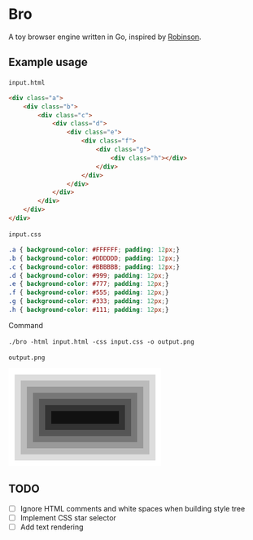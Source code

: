 # Bro

A toy browser engine written in Go, inspired by [Robinson](https://limpet.net/mbrubeck/2014/08/08/toy-layout-engine-1.html).

## Example usage

`input.html`

```html
<div class="a">
    <div class="b">
        <div class="c">
            <div class="d">
                <div class="e">
                    <div class="f">
                        <div class="g">
                            <div class="h"></div>
                        </div>
                    </div>
                </div>
            </div>
        </div>
    </div>
</div>
```

`input.css`

```css
.a { background-color: #FFFFFF; padding: 12px;}
.b { background-color: #DDDDDD; padding: 12px;}
.c { background-color: #BBBBBB; padding: 12px;}
.d { background-color: #999; padding: 12px;}
.e { background-color: #777; padding: 12px;}
.f { background-color: #555; padding: 12px;}
.g { background-color: #333; padding: 12px;}
.h { background-color: #111; padding: 12px;}
```

Command

`./bro -html input.html -css input.css -o output.png`

`output.png`

![Example output](out.png)

## TODO

- [ ] Ignore HTML comments and white spaces when building style tree
- [ ] Implement CSS star selector
- [ ] Add text rendering
